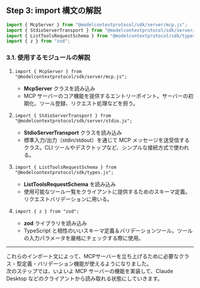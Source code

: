 ## Step 3: import 構文の解説

```ts
import { McpServer } from "@modelcontextprotocol/sdk/server/mcp.js";
import { StdioServerTransport } from "@modelcontextprotocol/sdk/server/stdio.js";
import { ListToolsRequestSchema } from "@modelcontextprotocol/sdk/types.js";
import { z } from "zod";
```

### 3.1. 使用するモジュールの解説

1. `import { McpServer } from "@modelcontextprotocol/sdk/server/mcp.js";`  
   - **McpServer** クラスを読み込み  
   - MCP サーバーのコア機能を提供するエントリーポイント。サーバーの初期化、ツール登録、リクエスト処理などを担う。

2. `import { StdioServerTransport } from "@modelcontextprotocol/sdk/server/stdio.js";`  
   - **StdioServerTransport** クラスを読み込み  
   - 標準入力/出力（stdin/stdout）を通じて MCP メッセージを送受信するクラス。CLI ツールやデスクトップなど、シンプルな接続方式で使われる。

3. `import { ListToolsRequestSchema } from "@modelcontextprotocol/sdk/types.js";`  
   - **ListToolsRequestSchema** を読み込み  
   - 使用可能なツール一覧をクライアントに提供するためのスキーマ定義。リクエストバリデーションに用いる。

4. `import { z } from "zod";`  
   - **zod** ライブラリを読み込み  
   - TypeScript と相性のいいスキーマ定義＆バリデーションツール。ツールの入力パラメータを厳格にチェックする際に使用。

---

これらのインポート文によって、MCPサーバーを立ち上げるために必要なクラス・型定義・バリデーション機能が使えるようになりました。  
次のステップでは、いよいよ MCP サーバーの機能を実装して、Claude Desktop などのクライアントから読み取れる状態にしていきます。
